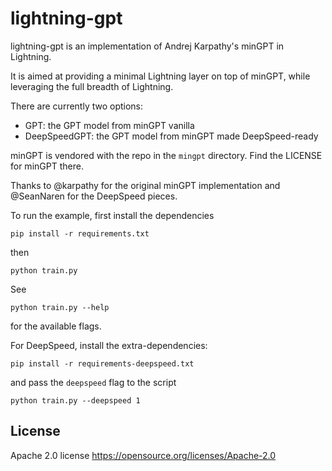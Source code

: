 # lightning-gpt

lightning-gpt is an implementation of Andrej Karpathy's minGPT in Lightning.

It is aimed at providing a minimal Lightning layer on top of minGPT, while leveraging the full breadth of Lightning.

There are currently two options:

* GPT: the GPT model from minGPT vanilla
* DeepSpeedGPT: the GPT model from minGPT made DeepSpeed-ready

minGPT is vendored with the repo in the `mingpt` directory. Find the LICENSE for minGPT there.

Thanks to @karpathy for the original minGPT implementation and @SeanNaren for the DeepSpeed pieces.

To run the example, first install the dependencies

```shell
pip install -r requirements.txt
```

then

```shell
python train.py
```

See

```shell
python train.py --help
```

for the available flags.

For DeepSpeed, install the extra-dependencies:

```shell
pip install -r requirements-deepspeed.txt
```

and pass the `deepspeed` flag to the script

```shell
python train.py --deepspeed 1
```

## License

Apache 2.0 license https://opensource.org/licenses/Apache-2.0
